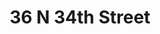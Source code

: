 ---
title: 36 N 34th Street
address: 36 N 34th St, San Jose, CA 95116
developer: VCI Companies
municipality: San Jose
units: 64
phase: Under Review
permits:
    H24-015:
        status: Under Review
        initial_date: 2024-03-13
        final_date: None
        apn: [48112004]
        address: 36 N 34th St, San Jose, CA 95116
        description: Development Permit for the demolition of one existing single-family residence, the removal of 25 trees (seven ordinance-size and 18 non-ordinance-size), and the construction of an 8-story, 64-unit multifamily building on an approximately 0.40-gross-acre site.
        names: Tianxing Wang w/ VCI Companies & N34 St Estate LLC; DEENA MORSILLI w/ HMH;
    PRE23-026:
        status: Complete
        initial_date: 2023-03-28
        final_date: 2023-06-02
        apn: [48112004]
        address: 36 N 34th St, San Jose, CA 95116
        description: Focused Preliminary review to demolish a single-family residence and develop an 18-unit multi-family residential building on a 0.40 gross acre site
        names: Vincent Yan w/ Valuable Real Estate Development Inc DBA; Tianxing Wang w/ ANJIN DESIGN INC;
geometry: [37.35285638046799, -121.85768551028818]
published: True
---